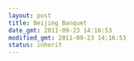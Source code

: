 ```yaml
---
layout: post
title: Beijing Banquet
date_gmt: 2011-09-23 14:16:53
modified_gmt: 2011-09-23 14:16:53
status: inherit
---
```


